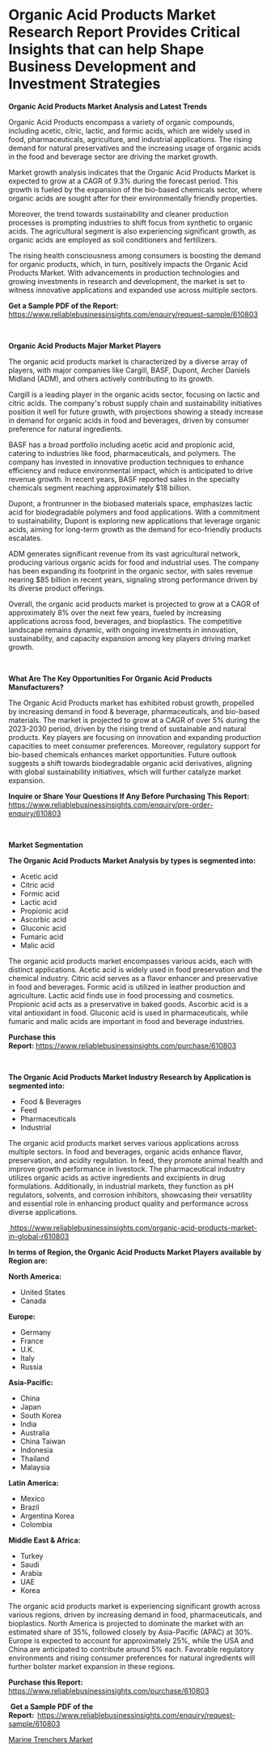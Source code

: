 <p><h1>Organic Acid Products Market Research Report Provides Critical Insights that can help Shape Business Development and Investment Strategies</h1></p><p><strong>Organic Acid Products Market Analysis and Latest Trends</strong></p>
<p><p>Organic Acid Products encompass a variety of organic compounds, including acetic, citric, lactic, and formic acids, which are widely used in food, pharmaceuticals, agriculture, and industrial applications. The rising demand for natural preservatives and the increasing usage of organic acids in the food and beverage sector are driving the market growth. </p><p>Market growth analysis indicates that the Organic Acid Products Market is expected to grow at a CAGR of 9.3% during the forecast period. This growth is fueled by the expansion of the bio-based chemicals sector, where organic acids are sought after for their environmentally friendly properties. </p><p>Moreover, the trend towards sustainability and cleaner production processes is prompting industries to shift focus from synthetic to organic acids. The agricultural segment is also experiencing significant growth, as organic acids are employed as soil conditioners and fertilizers. </p><p>The rising health consciousness among consumers is boosting the demand for organic products, which, in turn, positively impacts the Organic Acid Products Market. With advancements in production technologies and growing investments in research and development, the market is set to witness innovative applications and expanded use across multiple sectors.</p></p>
<p><strong>Get a Sample PDF of the Report:&nbsp;</strong> <a href="https://www.reliablebusinessinsights.com/enquiry/request-sample/610803?utm_campaign=3288&utm_medium=2&utm_source=Github&utm_content=ia&utm_term=23032025&utm_id=organic-acid-products">https://www.reliablebusinessinsights.com/enquiry/request-sample/610803</a></p>
<p>&nbsp;</p>
<p><strong>Organic Acid Products Major Market Players</strong></p>
<p><p>The organic acid products market is characterized by a diverse array of players, with major companies like Cargill, BASF, Dupont, Archer Daniels Midland (ADM), and others actively contributing to its growth. </p><p>Cargill is a leading player in the organic acids sector, focusing on lactic and citric acids. The company's robust supply chain and sustainability initiatives position it well for future growth, with projections showing a steady increase in demand for organic acids in food and beverages, driven by consumer preference for natural ingredients.</p><p>BASF has a broad portfolio including acetic acid and propionic acid, catering to industries like food, pharmaceuticals, and polymers. The company has invested in innovative production techniques to enhance efficiency and reduce environmental impact, which is anticipated to drive revenue growth. In recent years, BASF reported sales in the specialty chemicals segment reaching approximately $18 billion.</p><p>Dupont, a frontrunner in the biobased materials space, emphasizes lactic acid for biodegradable polymers and food applications. With a commitment to sustainability, Dupont is exploring new applications that leverage organic acids, aiming for long-term growth as the demand for eco-friendly products escalates.</p><p>ADM generates significant revenue from its vast agricultural network, producing various organic acids for food and industrial uses. The company has been expanding its footprint in the organic sector, with sales revenue nearing $85 billion in recent years, signaling strong performance driven by its diverse product offerings.</p><p>Overall, the organic acid products market is projected to grow at a CAGR of approximately 8% over the next few years, fueled by increasing applications across food, beverages, and bioplastics. The competitive landscape remains dynamic, with ongoing investments in innovation, sustainability, and capacity expansion among key players driving market growth.</p></p>
<p>&nbsp;</p>
<p><strong>What Are The Key Opportunities For Organic Acid Products Manufacturers?</strong></p>
<p><p>The Organic Acid Products market has exhibited robust growth, propelled by increasing demand in food & beverage, pharmaceuticals, and bio-based materials. The market is projected to grow at a CAGR of over 5% during the 2023-2030 period, driven by the rising trend of sustainable and natural products. Key players are focusing on innovation and expanding production capacities to meet consumer preferences. Moreover, regulatory support for bio-based chemicals enhances market opportunities. Future outlook suggests a shift towards biodegradable organic acid derivatives, aligning with global sustainability initiatives, which will further catalyze market expansion.</p></p>
<p><strong>Inquire or Share Your Questions If Any Before Purchasing This Report:</strong> <a href="https://www.reliablebusinessinsights.com/enquiry/pre-order-enquiry/610803?utm_campaign=3288&utm_medium=2&utm_source=Github&utm_content=ia&utm_term=23032025&utm_id=organic-acid-products">https://www.reliablebusinessinsights.com/enquiry/pre-order-enquiry/610803</a></p>
<p>&nbsp;</p>
<p><strong>Market Segmentation</strong></p>
<p><strong>The Organic Acid Products Market Analysis by types is segmented into:</strong></p>
<p><ul><li>Acetic acid</li><li>Citric acid</li><li>Formic acid</li><li>Lactic acid</li><li>Propionic acid</li><li>Ascorbic acid</li><li>Gluconic acid</li><li>Fumaric acid</li><li>Malic acid</li></ul></p>
<p><p>The organic acid products market encompasses various acids, each with distinct applications. Acetic acid is widely used in food preservation and the chemical industry. Citric acid serves as a flavor enhancer and preservative in food and beverages. Formic acid is utilized in leather production and agriculture. Lactic acid finds use in food processing and cosmetics. Propionic acid acts as a preservative in baked goods. Ascorbic acid is a vital antioxidant in food. Gluconic acid is used in pharmaceuticals, while fumaric and malic acids are important in food and beverage industries.</p></p>
<p><strong>Purchase this Report:&nbsp;</strong><a href="https://www.reliablebusinessinsights.com/purchase/610803?utm_campaign=3288&utm_medium=2&utm_source=Github&utm_content=ia&utm_term=23032025&utm_id=organic-acid-products">https://www.reliablebusinessinsights.com/purchase/610803</a></p>
<p>&nbsp;</p>
<p><strong>The Organic Acid Products Market Industry Research by Application is segmented into:</strong></p>
<p><ul><li>Food & Beverages</li><li>Feed</li><li>Pharmaceuticals</li><li>Industrial</li></ul></p>
<p><p>The organic acid products market serves various applications across multiple sectors. In food and beverages, organic acids enhance flavor, preservation, and acidity regulation. In feed, they promote animal health and improve growth performance in livestock. The pharmaceutical industry utilizes organic acids as active ingredients and excipients in drug formulations. Additionally, in industrial markets, they function as pH regulators, solvents, and corrosion inhibitors, showcasing their versatility and essential role in enhancing product quality and performance across diverse applications.</p></p>
<p><a href="https://www.reliablebusinessinsights.com/organic-acid-products-market-in-global-r610803?utm_campaign=3288&utm_medium=2&utm_source=Github&utm_content=ia&utm_term=23032025&utm_id=organic-acid-products">&nbsp;https://www.reliablebusinessinsights.com/organic-acid-products-market-in-global-r610803</a></p>
<p><strong>In terms of Region, the Organic Acid Products Market Players available by Region are:</strong></p>
<p>
    <p> <strong> North America: </strong>
        <ul>
            <li>United States</li>
            <li>Canada</li>
        </ul>
        </p> 
    <p> <strong> Europe: </strong>
        <ul>
            <li>Germany</li>
            <li>France</li>
            <li>U.K.</li>
            <li>Italy</li>
            <li>Russia</li>
        </ul>
        </p> 
    <p> <strong> Asia-Pacific: </strong>
        <ul>
            <li>China</li>
            <li>Japan</li>
            <li>South Korea</li>
            <li>India</li>
            <li>Australia</li>
            <li>China Taiwan</li>
            <li>Indonesia</li>
            <li>Thailand</li>
            <li>Malaysia</li>
        </ul>
        </p> 
    <p> <strong> Latin America: </strong>
        <ul>
            <li>Mexico</li>
            <li>Brazil</li>
            <li>Argentina Korea</li>
            <li>Colombia</li>
        </ul>
        </p> 
    <p> <strong> Middle East & Africa: </strong>
        <ul>
            <li>Turkey</li>
            <li>Saudi</li>
            <li>Arabia</li>
            <li>UAE</li>
            <li>Korea</li>
        </ul>
    </p>
    </p>
<p><p>The organic acid products market is experiencing significant growth across various regions, driven by increasing demand in food, pharmaceuticals, and bioplastics. North America is projected to dominate the market with an estimated share of 35%, followed closely by Asia-Pacific (APAC) at 30%. Europe is expected to account for approximately 25%, while the USA and China are anticipated to contribute around 5% each. Favorable regulatory environments and rising consumer preferences for natural ingredients will further bolster market expansion in these regions.</p></p>
<p><strong>Purchase this Report: </strong><a href="https://www.reliablebusinessinsights.com/purchase/610803?utm_campaign=3288&utm_medium=2&utm_source=Github&utm_content=ia&utm_term=23032025&utm_id=organic-acid-products">https://www.reliablebusinessinsights.com/purchase/610803</a></p>
<p>&nbsp;<strong>Get a Sample PDF of the Report:&nbsp;&nbsp;</strong><a href="https://www.reliablebusinessinsights.com/enquiry/request-sample/610803?utm_campaign=3288&utm_medium=2&utm_source=Github&utm_content=ia&utm_term=23032025&utm_id=organic-acid-products">https://www.reliablebusinessinsights.com/enquiry/request-sample/610803</a></p>
<p><strong></strong></p>
<p><p><a href="https://github.com/kalsirollija/Market-Research-Report-List-1/blob/main/marine-trenchers-market.md?utm_campaign=3288&utm_medium=2&utm_source=Github&utm_content=ia&utm_term=23032025&utm_id=organic-acid-products">Marine Trenchers Market</a></p></p>
